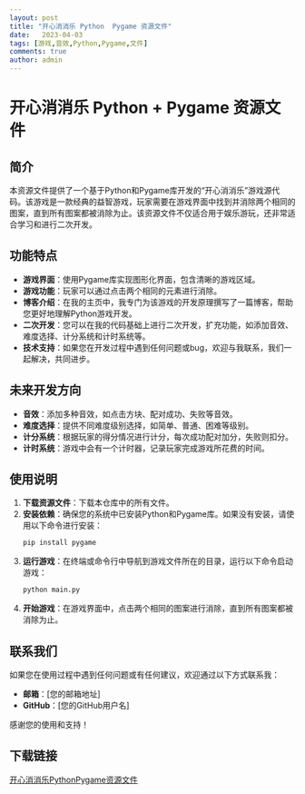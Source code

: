 ```yaml
---
layout: post
title: "开心消消乐 Python  Pygame 资源文件"
date:   2023-04-03
tags: [游戏,音效,Python,Pygame,文件]
comments: true
author: admin
---
```

# 开心消消乐 Python + Pygame 资源文件

## 简介

本资源文件提供了一个基于Python和Pygame库开发的“开心消消乐”游戏源代码。该游戏是一款经典的益智游戏，玩家需要在游戏界面中找到并消除两个相同的图案，直到所有图案都被消除为止。该资源文件不仅适合用于娱乐游玩，还非常适合学习和进行二次开发。

## 功能特点

- **游戏界面**：使用Pygame库实现图形化界面，包含清晰的游戏区域。
- **游戏功能**：玩家可以通过点击两个相同的元素进行消除。
- **博客介绍**：在我的主页中，我专门为该游戏的开发原理撰写了一篇博客，帮助您更好地理解Python游戏开发。
- **二次开发**：您可以在我的代码基础上进行二次开发，扩充功能，如添加音效、难度选择、计分系统和计时系统等。
- **技术支持**：如果您在开发过程中遇到任何问题或bug，欢迎与我联系，我们一起解决，共同进步。

## 未来开发方向

- **音效**：添加多种音效，如点击方块、配对成功、失败等音效。
- **难度选择**：提供不同难度级别选择，如简单、普通、困难等级别。
- **计分系统**：根据玩家的得分情况进行计分，每次成功配对加分，失败则扣分。
- **计时系统**：游戏中会有一个计时器，记录玩家完成游戏所花费的时间。

## 使用说明

1. **下载资源文件**：下载本仓库中的所有文件。
2. **安装依赖**：确保您的系统中已安装Python和Pygame库。如果没有安装，请使用以下命令进行安装：
   ```bash
   pip install pygame
   ```
3. **运行游戏**：在终端或命令行中导航到游戏文件所在的目录，运行以下命令启动游戏：
   ```bash
   python main.py
   ```
4. **开始游戏**：在游戏界面中，点击两个相同的图案进行消除，直到所有图案都被消除为止。

## 联系我们

如果您在使用过程中遇到任何问题或有任何建议，欢迎通过以下方式联系我：

- **邮箱**：[您的邮箱地址]
- **GitHub**：[您的GitHub用户名]

感谢您的使用和支持！

## 下载链接

[开心消消乐PythonPygame资源文件](https://pan.quark.cn/s/2f8b4f91d6d6)
